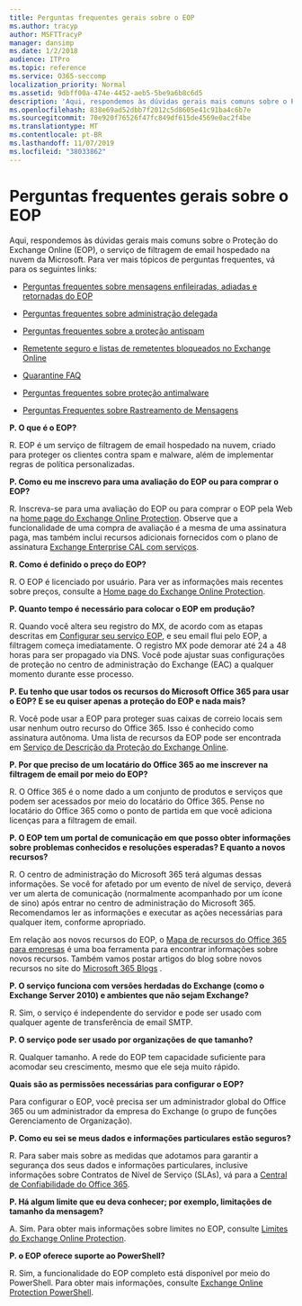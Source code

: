 ```yaml
---
title: Perguntas frequentes gerais sobre o EOP
ms.author: tracyp
author: MSFTTracyP
manager: dansimp
ms.date: 1/2/2018
audience: ITPro
ms.topic: reference
ms.service: O365-seccomp
localization_priority: Normal
ms.assetid: 9dbff00a-474e-4452-aeb5-5be9a6b8c6d5
description: 'Aqui, respondemos às dúvidas gerais mais comuns sobre o Proteção do Exchange Online (EOP), o serviço de filtragem de email hospedado na nuvem da Microsoft. Para ver mais tópicos de perguntas frequentes, vá para os seguintes links:'
ms.openlocfilehash: 838e69ad52dbb7f2012c5d8605e41c91ba4c6b7e
ms.sourcegitcommit: 70e920f76526f47fc849df615de4569e0ac2f4be
ms.translationtype: MT
ms.contentlocale: pt-BR
ms.lasthandoff: 11/07/2019
ms.locfileid: "38033862"
---
```

# <a name="eop-general-faq"></a>Perguntas frequentes gerais sobre o EOP

Aqui, respondemos às dúvidas gerais mais comuns sobre o Proteção do Exchange Online (EOP), o serviço de filtragem de email hospedado na nuvem da Microsoft. Para ver mais tópicos de perguntas frequentes, vá para os seguintes links:
  
- [Perguntas frequentes sobre mensagens enfileiradas, adiadas e retornadas do EOP](eop-queued-deferred-and-bounced-messages-faq.md)

- [Perguntas frequentes sobre administração delegada](delegated-administration-faq.md)

- [Perguntas frequentes sobre a proteção antispam](anti-spam-protection-faq.md)

- [Remetente seguro e listas de remetentes bloqueados no Exchange Online](safe-sender-and-blocked-sender-lists-faq.md)

- [Quarantine FAQ](quarantine-faq.md)

- [Perguntas frequentes sobre proteção antimalware](anti-malware-protection-faq-eop.md)

- [Perguntas Frequentes sobre Rastreamento de Mensagens](https://technet.microsoft.com/library/aa49e3f9-a5b1-4410-aac2-ddbbf3f5bfb2.aspx)

**P. O que é o EOP?**
  
R. EOP é um serviço de filtragem de email hospedado na nuvem, criado para proteger os clientes contra spam e malware, além de implementar regras de política personalizadas.
  
**P. Como eu me inscrevo para uma avaliação do EOP ou para comprar o EOP?**
  
R. Inscreva-se para uma avaliação do EOP ou para comprar o EOP pela Web na [home page do Exchange Online Protection](https://products.office.com/exchange/exchange-email-security-spam-protection). Observe que a funcionalidade de uma compra de avaliação é a mesma de uma assinatura paga, mas também inclui recursos adicionais fornecidos com o plano de assinatura [Exchange Enterprise CAL com serviços](https://products.office.com/exchange/microsoft-exchange-server-licensing-licensing-overview).
  
**R. Como é definido o preço do EOP?**
  
R. O EOP é licenciado por usuário. Para ver as informações mais recentes sobre preços, consulte a [Home page do Exchange Online Protection](https://products.office.com/exchange/exchange-email-security-spam-protection).
  
**P. Quanto tempo é necessário para colocar o EOP em produção?**
  
R. Quando você altera seu registro do MX, de acordo com as etapas descritas em [Configurar seu serviço EOP](set-up-your-eop-service.md), e seu email flui pelo EOP, a filtragem começa imediatamente. O registro MX pode demorar até 24 a 48 horas para ser propagado via DNS. Você pode ajustar suas configurações de proteção no centro de administração do Exchange (EAC) a qualquer momento durante esse processo.
  
**P. Eu tenho que usar todos os recursos do Microsoft Office 365 para usar o EOP? E se eu quiser apenas a proteção do EOP e nada mais?**
  
R. Você pode usar a EOP para proteger suas caixas de correio locais sem usar nenhum outro recurso do Office 365. Isso é conhecido como assinatura autônoma. Uma lista de recursos da EOP pode ser encontrada em [Serviço de Descrição da Proteção do Exchange Online](https://docs.microsoft.com/office365/servicedescriptions/exchange-online-protection-service-description/exchange-online-protection-service-description).
  
**P. Por que preciso de um locatário do Office 365 ao me inscrever na filtragem de email por meio do EOP?**
  
R. O Office 365 é o nome dado a um conjunto de produtos e serviços que podem ser acessados por meio do locatário do Office 365. Pense no locatário do Office 365 como o ponto de partida em que você adiciona licenças para a filtragem de email.
  
**P. O EOP tem um portal de comunicação em que posso obter informações sobre problemas conhecidos e resoluções esperadas? E quanto a novos recursos?**
  
R. O centro de administração do Microsoft 365 terá algumas dessas informações. Se você for afetado por um evento de nível de serviço, deverá ver um alerta de comunicação (normalmente acompanhado por um ícone de sino) após entrar no centro de administração do Microsoft 365. Recomendamos ler as informações e executar as ações necessárias para qualquer item, conforme apropriado.
  
Em relação aos novos recursos do EOP, o [Mapa de recursos do Office 365 para empresas](https://www.microsoft.com/microsoft-365/roadmap?filters=O365) é uma boa ferramenta para encontrar informações sobre novos recursos. Também vamos postar artigos do blog sobre novos recursos no site do [Microsoft 365 Blogs](https://www.microsoft.com/microsoft-365/blog/) .
  
**P. O serviço funciona com versões herdadas do Exchange (como o Exchange Server 2010) e ambientes que não sejam Exchange?**
  
R. Sim, o serviço é independente do servidor e pode ser usado com qualquer agente de transferência de email SMTP.
  
**P. O serviço pode ser usado por organizações de que tamanho?**
  
R. Qualquer tamanho. A rede do EOP tem capacidade suficiente para acomodar seu crescimento, mesmo que ele seja muito rápido.
  
**Quais são as permissões necessárias para configurar o EOP?**
  
Para configurar o EOP, você precisa ser um administrador global do Office 365 ou um administrador da empresa do Exchange (o grupo de funções Gerenciamento de Organização).
  
**P. Como eu sei se meus dados e informações particulares estão seguros?**
  
R. Para saber mais sobre as medidas que adotamos para garantir a segurança dos seus dados e informações particulares, inclusive informações sobre Contratos de Nível de Serviço (SLAs), vá para a [Central de Confiabilidade do Office 365](https://www.microsoft.com/trust-center).
  
**P. Há algum limite que eu deva conhecer; por exemplo, limitações de tamanho da mensagem?**
  
A. Sim. Para obter mais informações sobre limites no EOP, consulte [Limites do Exchange Online Protection](https://docs.microsoft.com/office365/servicedescriptions/exchange-online-protection-service-description/exchange-online-protection-limits).
  
**P. o EOP oferece suporte ao PowerShell?**
  
R. Sim, a funcionalidade do EOP completo está disponível por meio do PowerShell. Para obter mais informações, consulte [Exchange Online Protection PowerShell](https://docs.microsoft.com/powershell/exchange/exchange-eop/exchange-online-protection-powershell).
